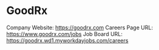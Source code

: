 # GoodRx

Company Website: https://goodrx.com
Careers Page URL: https://www.goodrx.com/jobs
Job Board URL: https://goodrx.wd1.myworkdayjobs.com/careers